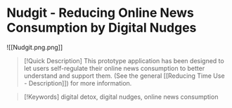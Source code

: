 # Nudgit - Reducing Online News Consumption by Digital Nudges

![[Nudgit.png.png]]

> [!Quick Description]
> This prototype application has been designed to let users self-regulate their online news consumption to better understand and  support them.
> (See the general [[Reducing Time Use - Description]]) for more information.

>[!Keywords]
> digital detox, digital nudges, online news consumption

